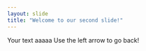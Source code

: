```yaml
---
layout: slide
title: "Welcome to our second slide!"
---
```

Your text aaaaa
Use the left arrow to go back!
